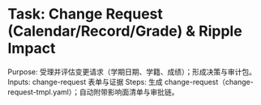 # Task: Change Request (Calendar/Record/Grade) & Ripple Impact

Purpose: 受理并评估变更请求（学期日期、学籍、成绩）；形成决策与审计包。
Inputs: change-request 表单与证据
Steps: 生成 change-request（change-request-tmpl.yaml）；自动附带影响面清单与审批链。
